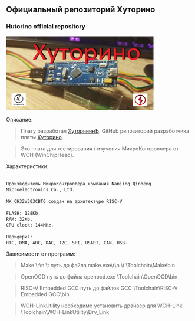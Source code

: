 
## Официальный репозиторий Хуторино
### Hutorino official repository


<div>
  <a href="https://hutoryanin.ru/">
    <img src="https://github.com/Hutorino/Hutorino/blob/main/Images/Hutorino.jpg" width="400" height="200">
  </a>
</div>


Описание:

> Плату разработал [ХуторянинЪ](https://hutoryanin.ru/). GitHub репозиторий разработчика платы [Хуторино](https://github.com/ogneyar/Hutorino).

> Это плата для тестирования / изучения МикроКонтроллера от WCH (WinChipHead).


Характеристики:

```

Производитель МикроКонтроллера компания Nanjing Qinheng Microelectronics Co., Ltd.

МК CH32V303CBT6 создан на архитектуре RISC-V

FLASH: 128Kb, 
RAM: 32Kb,
CPU clock: 144MHz.

Периферия:
RTC, DMA, ADC, DAC, I2C, SPI, USART, CAN, USB.

```


Зависимости от программ:

> Make \r\n
\t путь до файла make.exe\r\n
\t \Toolchain\Make\bin

> OpenOCD
>     путь до файла openocd.exe
>     \Toolchain\OpenOCD\bin

> RISC-V Embedded GCC
>     путь до файлов GCC
>     \Toolchain\RISC-V Embedded GCC\bin

> WCH-LinkUtility
>     необходимо установить драйвер для WCH-Link
>     \Toolchain\WCH-LinkUtility\Drv_Link

